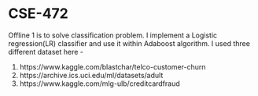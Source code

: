 # CSE-472
<p>
  Offline 1 is to solve classification problem. I implement a Logistic regression(LR) classifier and use it within Adaboost algorithm.
  I used three different dataset here -
  <ol>
    <li>https://www.kaggle.com/blastchar/telco-customer-churn </li>
    <li>https://archive.ics.uci.edu/ml/datasets/adult </li>
    <li>https://www.kaggle.com/mlg-ulb/creditcardfraud</li>
   </ol>
  </p>
  
